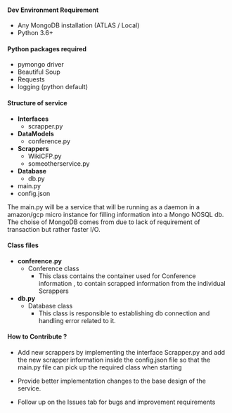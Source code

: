 #### Dev Environment Requirement
*   Any MongoDB installation (ATLAS / Local)
*   Python 3.6+

#### Python packages required
* pymongo driver
* Beautiful Soup
* Requests
* logging (python default)

#### Structure of service
*   **Interfaces**
    * scrapper.py
*   **DataModels**
    * conference.py
*   **Scrappers**
    *   WikiCFP.py
    *   someotherservice.py
*   **Database**
    *   db.py 
*   main.py
*   config.json

The main.py will be a service that will be running as a daemon in a amazon/gcp micro instance for filling information into a Mongo NOSQL db. The choise of MongoDB comes from due to lack of requirement of transaction but rather faster I/O.  

#### Class files

*   **conference.py**   
    *   Conference class
        *   This class contains the container used for Conference information , to contain scrapped information from the individual Scrappers
*   **db.py**
    *   Database class
        *   This class is responsible to establishing db connection and handling error related to it.

#### How to Contribute ?

* Add new scrappers by implementing the interface Scrapper.py and add the new scrapper information inside the config.json file so that the main.py file can pick up the required class when starting

* Provide better implementation changes to the base design of the service.

* Follow up on the Issues tab for bugs and improvement requirements




